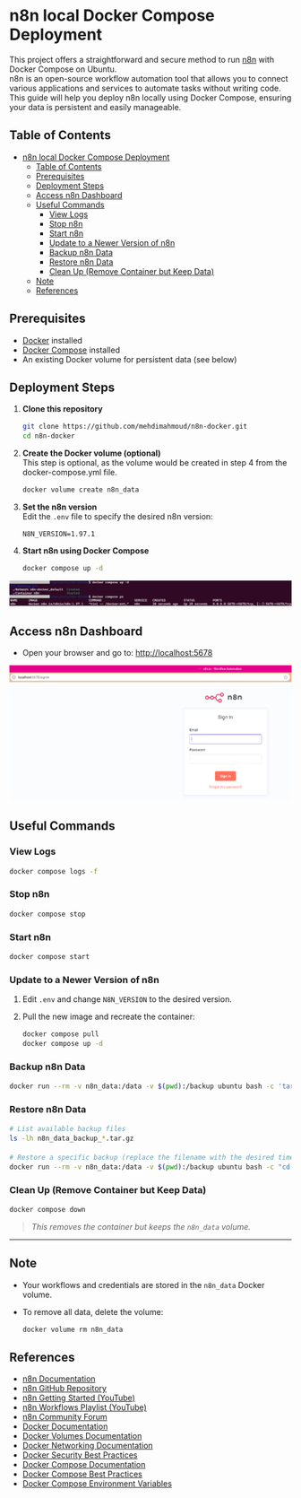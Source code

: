 # n8n local Docker Compose Deployment

This project offers a straightforward and secure method to run [n8n](https://n8n.io/) with Docker Compose on Ubuntu.  
n8n is an open-source workflow automation tool that allows you to connect various applications and services to automate tasks without writing code.  
This guide will help you deploy n8n locally using Docker Compose, ensuring your data is persistent and easily manageable.

## Table of Contents

- [n8n local Docker Compose Deployment](#n8n-local-docker-compose-deployment)
  - [Table of Contents](#table-of-contents)
  - [Prerequisites](#prerequisites)
  - [Deployment Steps](#deployment-steps)
  - [Access n8n Dashboard](#access-n8n-dashboard)
  - [Useful Commands](#useful-commands)
    - [View Logs](#view-logs)
    - [Stop n8n](#stop-n8n)
    - [Start n8n](#start-n8n)
    - [Update to a Newer Version of n8n](#update-to-a-newer-version-of-n8n)
    - [Backup n8n Data](#backup-n8n-data)
    - [Restore n8n Data](#restore-n8n-data)
    - [Clean Up (Remove Container but Keep Data)](#clean-up-remove-container-but-keep-data)
  - [Note](#note)
  - [References](#references)

## Prerequisites

- [Docker](https://docs.docker.com/engine/install/ubuntu/) installed
- [Docker Compose](https://docs.docker.com/compose/install/) installed
- An existing Docker volume for persistent data (see below)

## Deployment Steps

1. **Clone this repository**
  
   ```sh
   git clone https://github.com/mehdimahmoud/n8n-docker.git 
   cd n8n-docker
   ```

2. **Create the Docker volume (optional)**  
   This step is optional, as the volume would be created in step 4 from the docker-compose.yml file.

   ```sh
   docker volume create n8n_data
   ```

3. **Set the n8n version**  
   Edit the `.env` file to specify the desired n8n version:

   ```env
   N8N_VERSION=1.97.1
   ```

4. **Start n8n using Docker Compose**  

   ```sh
   docker compose up -d
   ```

![alt text](images/run-container.png)

## Access n8n Dashboard

- Open your browser and go to: [http://localhost:5678](http://localhost:5678)

![alt text](images/n8n-dashboard.png)

## Useful Commands

### View Logs

```sh
docker compose logs -f
```

### Stop n8n

```sh
docker compose stop
```

### Start n8n

```sh
docker compose start
```

### Update to a Newer Version of n8n

1. Edit `.env` and change `N8N_VERSION` to the desired version.
2. Pull the new image and recreate the container:

   ```sh
   docker compose pull
   docker compose up -d
   ```

### Backup n8n Data

```sh
docker run --rm -v n8n_data:/data -v $(pwd):/backup ubuntu bash -c 'tar czvf /backup/n8n_data_backup_$(date +%Y%m%d_%H%M%S).tar.gz -C /data .'
```

### Restore n8n Data

```sh
# List available backup files
ls -lh n8n_data_backup_*.tar.gz

# Restore a specific backup (replace the filename with the desired timestamped backup)
docker run --rm -v n8n_data:/data -v $(pwd):/backup ubuntu bash -c "cd /data && tar xzvf /backup/n8n_data_backup_YYYYMMDD_HHMMSS.tar.gz --strip 1"
```

### Clean Up (Remove Container but Keep Data)

```sh
docker compose down
```

>*This removes the container but keeps the `n8n_data` volume.*

---

## Note

- Your workflows and credentials are stored in the `n8n_data` Docker volume.
- To remove all data, delete the volume:  

  ```sh
  docker volume rm n8n_data
  ```

## References

- [n8n Documentation](https://docs.n8n.io/)
- [n8n GitHub Repository](https://github.com/n8n-io/n8n)
- [n8n Getting Started (YouTube)](https://www.youtube.com/watch?v=3w7xIMKLVAg)
- [n8n Workflows Playlist (YouTube)](https://www.youtube.com/playlist?list=PLvL2NEhF_6C6KQwQwQvQnQwQwQwQwQwQw)
- [n8n Community Forum](https://community.n8n.io/)
- [Docker Documentation](https://docs.docker.com/)
- [Docker Volumes Documentation](https://docs.docker.com/storage/volumes/)
- [Docker Networking Documentation](https://docs.docker.com/network/)
- [Docker Security Best Practices](https://docs.docker.com/engine/security/security/)
- [Docker Compose Documentation](https://docs.docker.com/compose/)
- [Docker Compose Best Practices](https://docs.docker.com/compose/best-practices/)
- [Docker Compose Environment Variables](https://docs.docker.com/compose/environment-variables/)
